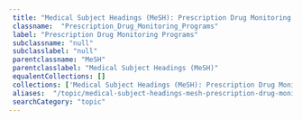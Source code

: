 ```yaml
--- 
 title: "Medical Subject Headings (MeSH): Prescription Drug Monitoring Programs" 
 classname:  "Prescription_Drug_Monitoring_Programs" 
 label: "Prescription Drug Monitoring Programs" 
 subclassname: "null" 
 subclasslabel: "null" 
 parentclassname: "MeSH" 
 parentclasslabel: "Medical Subject Headings (MeSH)" 
 equalentCollections: [] 
 collections: ['Medical Subject Headings (MeSH): Prescription Drug Monitoring Programs']
 aliases:  "/topic/medical-subject-headings-mesh-prescription-drug-monitoring-programs"  
 searchCategory: "topic" 
---
```

